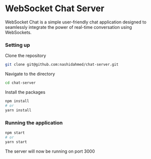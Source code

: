 # WebSocket Chat Server

WebSocket Chat is a simple user-friendly chat application designed to seamlessly integrate the power of real-time conversation using WebSockets.

### Setting up

Clone the repository

```bash
git clone git@github.com:nashidahmed/chat-server.git
```

Navigate to the directory

```bash
cd chat-server
```

Install the packages

```bash
npm install
# or
yarn install
```

### Running the application

```bash
npm start
# or
yarn start
```

The server will now be running on port 3000
